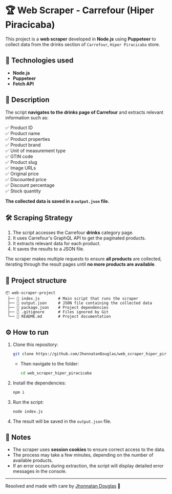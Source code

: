 # 🏆 Web Scraper - Carrefour (Hiper Piracicaba)

This project is a **web scraper** developed in **Node.js** using **Puppeteer** to collect data from the drinks section of `Carrefour`, `Hiper Piracicaba` store.

## 🚀 Technologies used

- **Node.js**
- **Puppeteer**
- **Fetch API**

## 📌 Description

The script **navigates to the drinks page of Carrefour** and extracts relevant information such as:

✅ Product ID  
✅ Product name  
✅ Product properties  
✅ Product brand  
✅ Unit of measurement type  
✅ GTIN code  
✅ Product slug  
✅ Image URLs  
✅ Original price  
✅ Discounted price  
✅ Discount percentage  
✅ Stock quantity

**The collected data is saved in a `output.json` file.**

## 🛠️ Scraping Strategy

1. The script accesses the Carrefour **drinks** category page.
2. It uses Carrefour's GraphQL API to get the paginated products.
3. It extracts relevant data for each product.
4. It saves the results to a JSON file.

The scraper makes multiple requests to ensure **all products** are collected, iterating through the result pages until **no more products are available**.

## 📂 Project structure

```
📦 web-scraper-project
 ├── 📜 index.js        # Main script that runs the scraper
 ├── 📜 output.json     # JSON file containing the collected data
 ├── 📜 package.json    # Project dependencies
 ├── 📜 .gitignore      # Files ignored by Git
 └── 📜 README.md       # Project documentation
```

## ⚙️ How to run

1.  Clone this repository:

    ```sh
    git clone https://github.com/JhonnatanDouglas/web_scraper_hiper_piracicaba.git
    ```

    - Then navigate to the folder:

      ```sh
      cd web_scraper_hiper_piracicaba
      ```

2.  Install the dependencies:
    ```sh
    npm i
    ```
3.  Run the script:
    ```sh
    node index.js
    ```
4.  The result will be saved in the `output.json` file.

## 📌 Notes

- The scraper uses **session cookies** to ensure correct access to the data.
- The process may take a few minutes, depending on the number of available products.
- If an error occurs during extraction, the script will display detailed error messages in the console.

---

Resolved and made with care by [Jhonnatan Douglas](https://github.com/JhonnatanDouglas) 🚀
